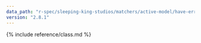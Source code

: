 ```yaml
---
data_path: "r-spec/sleeping-king-studios/matchers/active-model/have-errors-matcher"
version: "2.8.1"
---
```


{% include reference/class.md %}
